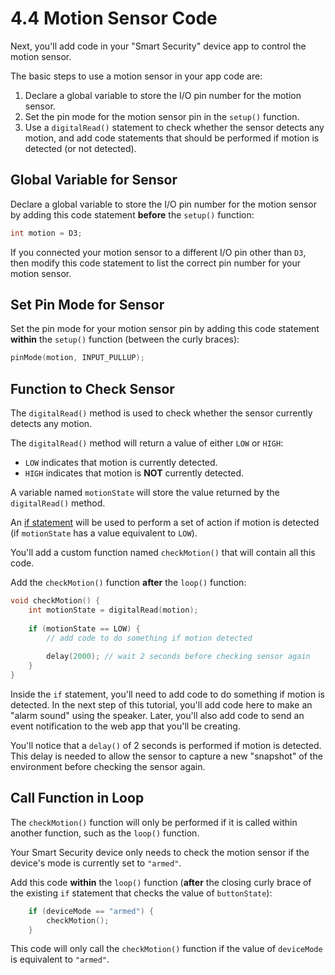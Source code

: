 # 4.4 Motion Sensor Code

Next, you'll add code in your "Smart Security" device app to control the motion sensor.

The basic steps to use a motion sensor in your app code are:

1. Declare a global variable to store the I/O pin number for the motion sensor.
2. Set the pin mode for the motion sensor pin in the `setup()` function.
3. Use a `digitalRead()` statement to check whether the sensor detects any motion, and add code statements that should be performed if motion is detected \(or not detected\).

## Global Variable for Sensor

Declare a global variable to store the I/O pin number for the motion sensor by adding this code statement **before** the `setup()` function:

```cpp
int motion = D3;
```

If you connected your motion sensor to a different I/O pin other than `D3`, then modify this code statement to list the correct pin number for your motion sensor.

## Set Pin Mode for Sensor

Set the pin mode for your motion sensor pin by adding this code statement **within** the `setup()` function \(between the curly braces\):

```cpp
pinMode(motion, INPUT_PULLUP);
```

## Function to Check Sensor

The `digitalRead()` method is used to check whether the sensor currently detects any motion.

The `digitalRead()` method will return a value of either `LOW` or `HIGH`:

* `LOW` indicates that motion is currently detected.
* `HIGH` indicates that motion is **NOT** currently detected.

A variable named `motionState` will store the value returned by the `digitalRead()` method. 

An [if statement](http://www.wiring.org.co/reference/if_.html) will be used to perform a set of action if motion is detected \(if `motionState` has a value equivalent to `LOW`\).

You'll add a custom function named `checkMotion()` that will contain all this code.

Add the `checkMotion()` function **after** the `loop()` function:

```cpp
void checkMotion() {
    int motionState = digitalRead(motion);
    
    if (motionState == LOW) {
        // add code to do something if motion detected
​        
        delay(2000); // wait 2 seconds before checking sensor again
    }
}
```

Inside the `if` statement, you'll need to add code to do something if motion is detected. In the next step of this tutorial, you'll add code here to make an "alarm sound" using the speaker. Later, you'll also add code to send an event notification to the web app that you'll be creating.

You'll notice that a `delay()` of 2 seconds is performed if motion is detected. This delay is needed to allow the sensor to capture a new "snapshot" of the environment before checking the sensor again.

## Call Function in Loop

The `checkMotion()` function will only be performed if it is called within another function, such as the `loop()` function.

Your Smart Security device only needs to check the motion sensor if the device's mode is currently set to `"armed"`.

Add this code **within** the `loop()` function \(**after** the closing curly brace of the existing `if` statement that checks the value of `buttonState`\):

```cpp
    if (deviceMode == "armed") {
        checkMotion();
    }
```

This code will only call the `checkMotion()` function if the value of `deviceMode` is equivalent to `"armed"`.



  


